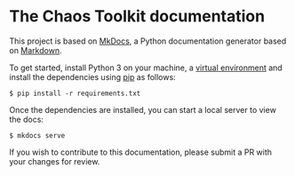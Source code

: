 # The Chaos Toolkit documentation

This project is based on [MkDocs][], a Python documentation generator based on
[Markdown][].

To get started, install Python 3 on your machine, a [virtual environment][venv]
and install the dependencies using [pip][] as follows:

```
$ pip install -r requirements.txt
```

[MkDocs]: http://www.mkdocs.org/
[Markdown]: https://daringfireball.net/projects/markdown/syntax
[venv]: https://virtualenv.pypa.io/en/stable/
[pip]: https://pip.pypa.io/en/stable/installing/

Once the dependencies are installed, you can start a local server to view the
docs:

```
$ mkdocs serve
```

If you wish to contribute to this documentation, please submit a PR with your
changes for review.